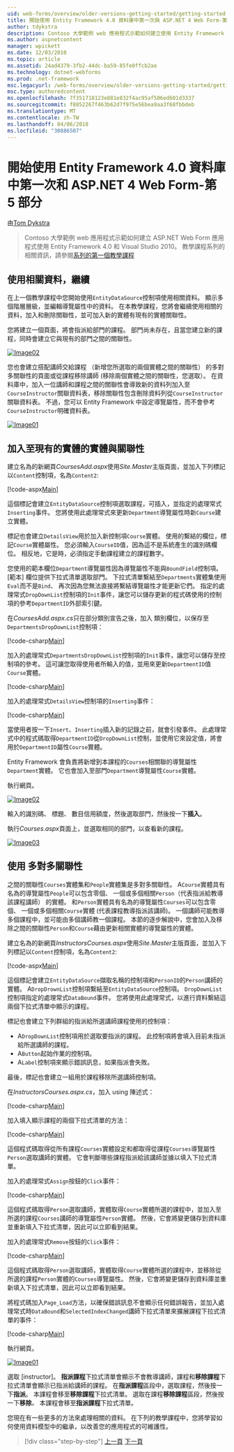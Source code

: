 ```yaml
---
uid: web-forms/overview/older-versions-getting-started/getting-started-with-ef/the-entity-framework-and-aspnet-getting-started-part-5
title: 開始使用 Entity Framework 4.0 資料庫中第一次與 ASP.NET 4 Web Form-第 5 部分 |Microsoft 文件
author: tdykstra
description: Contoso 大學範例 web 應用程式示範如何建立使用 Entity Framework 的 ASP.NET Web Form 應用程式。 範例應用程式是...
ms.author: aspnetcontent
manager: wpickett
ms.date: 12/03/2010
ms.topic: article
ms.assetid: 24ad4379-3fb2-44dc-ba59-85fe0ffcb2ae
ms.technology: dotnet-webforms
ms.prod: .net-framework
msc.legacyurl: /web-forms/overview/older-versions-getting-started/getting-started-with-ef/the-entity-framework-and-aspnet-getting-started-part-5
msc.type: authoredcontent
ms.openlocfilehash: 7f351718123e881e832f4ac95af506ed601d3337
ms.sourcegitcommit: f8852267f463b62d7f975e56bea9aa3f68fbbdeb
ms.translationtype: MT
ms.contentlocale: zh-TW
ms.lasthandoff: 04/06/2018
ms.locfileid: "30886507"
---
```

<a name="getting-started-with-entity-framework-40-database-first-and-aspnet-4-web-forms---part-5"></a>開始使用 Entity Framework 4.0 資料庫中第一次和 ASP.NET 4 Web Form-第 5 部分
====================
由[Tom Dykstra](https://github.com/tdykstra)

> Contoso 大學範例 web 應用程式示範如何建立 ASP.NET Web Form 應用程式使用 Entity Framework 4.0 和 Visual Studio 2010。 教學課程系列的相關資訊，請參閱[系列的第一個教學課程](the-entity-framework-and-aspnet-getting-started-part-1.md)


## <a name="working-with-related-data-continued"></a>使用相關資料，繼續

在上一個教學課程中您開始使用`EntityDataSource`控制項使用相關資料。 顯示多個階層層級，並編輯導覽屬性中的資料。 在本教學課程，您將會繼續使用相關的資料，加入和刪除關聯性，並可加入新的實體有現有的實體關聯性。

您將建立一個頁面，將會指派給部門的課程。 部門尚未存在，且當您建立新的課程，同時會建立它與現有的部門之間的關聯性。

[![Image02](the-entity-framework-and-aspnet-getting-started-part-5/_static/image2.png)](the-entity-framework-and-aspnet-getting-started-part-5/_static/image1.png)

您也會建立搭配講師交給課程 （新增您所選取的兩個實體之間的關聯性） 的多對多關聯性的頁面或從課程移除講師 (移除兩個實體之間的關聯性，您選取）。 在資料庫中，加入一位講師和課程之間的關聯性會導致新的資料列加入至`CourseInstructor`關聯資料表，移除關聯性包含刪除資料列從`CourseInstructor`關聯資料表。 不過，您可以 Entity Framework 中設定導覽屬性，而不會參考`CourseInstructor`明確資料表。

[![Image01](the-entity-framework-and-aspnet-getting-started-part-5/_static/image4.png)](the-entity-framework-and-aspnet-getting-started-part-5/_static/image3.png)

## <a name="adding-an-entity-with-a-relationship-to-an-existing-entity"></a>加入至現有的實體的實體與關聯性

建立名為的新網頁*CoursesAdd.aspx*使用*Site.Master*主版頁面，並加入下列標記以`Content`控制項，名為`Content2`:

[!code-aspx[Main](the-entity-framework-and-aspnet-getting-started-part-5/samples/sample1.aspx)]

這個標記會建立`EntityDataSource`控制項選取課程，可插入，並指定的處理常式`Inserting`事件。 您將使用此處理常式來更新`Department`導覽屬性時新`Course`建立實體。

標記也會建立`DetailsView`用於加入新控制項`Course`實體。 使用的繫結的欄位，標記`Course`實體屬性。 您必須輸入`CourseID`值，因為這不是系統產生的識別碼欄位。 相反地，它是時，必須指定手動課程建立的課程數字。

您使用的範本欄位`Department`導覽屬性因為導覽屬性不能與`BoundField`控制項。 [範本] 欄位提供下拉式清單選取部門。 下拉式清單繫結至`Departments`實體集使用`Eval`而不是`Bind`、 再次因為您無法直接將繫結導覽屬性才能更新它們。 指定的處理常式`DropDownList`控制項的`Init`事件，讓您可以儲存更新的程式碼使用的控制項的參考`DepartmentID`外部索引鍵。

在*CoursesAdd.aspx.cs*只在部分類別宣告之後，加入 類別欄位，以保存至`DepartmentsDropDownList`控制項：

[!code-csharp[Main](the-entity-framework-and-aspnet-getting-started-part-5/samples/sample2.cs)]

加入的處理常式`DepartmentsDropDownList`控制項的`Init`事件，讓您可以儲存至控制項的參考。 這可讓您取得使用者所輸入的值，並用來更新`DepartmentID`值`Course`實體。

[!code-csharp[Main](the-entity-framework-and-aspnet-getting-started-part-5/samples/sample3.cs)]

加入的處理常式`DetailsView`控制項的`Inserting`事件：

[!code-csharp[Main](the-entity-framework-and-aspnet-getting-started-part-5/samples/sample4.cs)]

當使用者按一下`Insert`、`Inserting`插入新的記錄之前，就會引發事件。 此處理常式中的程式碼取得`DepartmentID`從`DropDownList`控制，並使用它來設定值，將會用於`DepartmentID`屬性`Course`實體。

Entity Framework 會負責將新增到本課程的`Courses`相關聯的導覽屬性`Department`實體。 它也會加入至部門`Department`導覽屬性`Course`實體。

執行網頁。

[![Image02](the-entity-framework-and-aspnet-getting-started-part-5/_static/image6.png)](the-entity-framework-and-aspnet-getting-started-part-5/_static/image5.png)

輸入的識別碼、 標題、 數目信用額度，然後選取部門，然後按一下**插入**。

執行*Courses.aspx*頁面上，並選取相同的部門，以查看新的課程。

[![Image03](the-entity-framework-and-aspnet-getting-started-part-5/_static/image8.png)](the-entity-framework-and-aspnet-getting-started-part-5/_static/image7.png)

## <a name="working-with-many-to-many-relationships"></a>使用 多對多關聯性

之間的關聯性`Courses`實體集和`People`實體集是多對多關聯性。 A`Course`實體具有名為的導覽屬性`People`可以包含零個、 一個或多個相關`Person`（代表指派給教導該課程講師） 的實體。 和`Person`實體具有名為的導覽屬性`Courses`可以包含零個、 一個或多個相關`Course`實體 (代表課程教導指派該講師)。 一個講師可能教導多個課程中，並可能由多個講師教一個課程。 本節的逐步解說中，您會加入及移除之間的關聯性`Person`和`Course`藉由更新相關實體的導覽屬性的實體。

建立名為的新網頁*InstructorsCourses.aspx*使用*Site.Master*主版頁面，並加入下列標記以`Content`控制項，名為`Content2`:

[!code-aspx[Main](the-entity-framework-and-aspnet-getting-started-part-5/samples/sample5.aspx)]

這個標記會建立`EntityDataSource`擷取名稱的控制項和`PersonID`的`Person`講師的實體。 A`DropDrownList`控制項繫結至`EntityDataSource`控制項。 `DropDownList`控制項指定的處理常式`DataBound`事件。 您將使用此處理常式，以進行資料繫結這兩個下拉式清單中顯示的課程。

標記也會建立下列群組的指派給所選講師課程使用的控制項：

- A`DropDownList`控制項用於選取要指派的課程。 此控制項將會填入目前未指派給所選講師的課程。
- A`Button`起始作業的控制項。
- A`Label`控制項來顯示錯誤訊息，如果指派會失敗。

最後，標記也會建立一組用於課程移除所選講師控制項。

在*InstructorsCourses.aspx.cs*，加入 using 陳述式：

[!code-csharp[Main](the-entity-framework-and-aspnet-getting-started-part-5/samples/sample6.cs)]

加入填入顯示課程的兩個下拉式清單的方法：

[!code-csharp[Main](the-entity-framework-and-aspnet-getting-started-part-5/samples/sample7.cs)]

這個程式碼取得從所有課程`Courses`實體設定和都取得從課程`Courses`導覽屬性`Person`選取講師的實體。 它會判斷哪些課程指派給該講師並據以填入下拉式清單。

加入的處理常式`Assign`按鈕的`Click`事件：

[!code-csharp[Main](the-entity-framework-and-aspnet-getting-started-part-5/samples/sample8.cs)]

這個程式碼取得`Person`選取講師，實體取得`Course`實體所選的課程中，並加入至所選的課程`Courses`講師的導覽屬性`Person`實體。 然後，它會將變更儲存到資料庫並重新填入下拉式清單，因此可以立即看到結果。

加入的處理常式`Remove`按鈕的`Click`事件：

[!code-csharp[Main](the-entity-framework-and-aspnet-getting-started-part-5/samples/sample9.cs)]

這個程式碼取得`Person`選取講師，實體取得`Course`實體所選的課程中，並移除從所選的課程`Person`實體的`Courses`導覽屬性。 然後，它會將變更儲存到資料庫並重新填入下拉式清單，因此可以立即看到結果。

將程式碼加入`Page_Load`方法，以確保錯誤訊息不會顯示任何錯誤報告，並加入處理常式時`DataBound`和`SelectedIndexChanged`講師下拉式清單來擴展課程下拉式清單的事件：

[!code-csharp[Main](the-entity-framework-and-aspnet-getting-started-part-5/samples/sample10.cs)]

執行網頁。

[![Image01](the-entity-framework-and-aspnet-getting-started-part-5/_static/image10.png)](the-entity-framework-and-aspnet-getting-started-part-5/_static/image9.png)

選取 [instructor]。 <strong>指派課程</strong>下拉式清單會顯示不會教導講師，課程和<strong>移除課程</strong>下拉式清單會顯示已指派給講師的課程。 在<strong>指派課程</strong>區段中，選取課程，然後按一下<strong>指派</strong>。 本課程會移至<strong>移除課程</strong>下拉式清單。 選取在課程<strong>移除課程</strong>區段，然後按一下<strong>移除</strong><em>。</em> 本課程會移至<strong>指派課程</strong>下拉式清單。

您現在有一些更多的方法來處理相關的資料。 在下列的教學課程中，您將學習如何使用資料模型中的繼承，以改善您的應用程式的可維護性。

> [!div class="step-by-step"]
> [上一頁](the-entity-framework-and-aspnet-getting-started-part-4.md)
> [下一頁](the-entity-framework-and-aspnet-getting-started-part-6.md)
